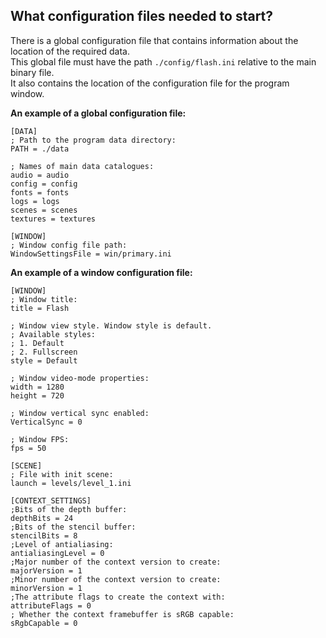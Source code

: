  ## What configuration files needed to start?

 There is a global configuration file that contains information about the location of the required data.  
 This global file must have the path `./config/flash.ini` relative to the main binary file.  
 It also contains the location of the configuration file for the program window.  

 **An example of a global configuration file:**

    [DATA]
    ; Path to the program data directory:
    PATH = ./data

    ; Names of main data catalogues:
    audio = audio
    config = config
    fonts = fonts
    logs = logs
    scenes = scenes
    textures = textures

    [WINDOW]
    ; Window config file path:
    WindowSettingsFile = win/primary.ini
    
 **An example of a window configuration file:**

    [WINDOW]
    ; Window title:
    title = Flash

    ; Window view style. Window style is default.
    ; Аvailable styles:
    ; 1. Default
    ; 2. Fullscreen
    style = Default

    ; Window video-mode properties:
    width = 1280
    height = 720

    ; Window vertical sync enabled:
    VerticalSync = 0

    ; Window FPS:
    fps = 50

    [SCENE]
    ; File with init scene:
    launch = levels/level_1.ini

    [CONTEXT_SETTINGS]
    ;Bits of the depth buffer:
    depthBits = 24
    ;Bits of the stencil buffer:
    stencilBits = 8
    ;Level of antialiasing:
    antialiasingLevel = 0
    ;Major number of the context version to create:
    majorVersion = 1
    ;Minor number of the context version to create:
    minorVersion = 1
    ;The attribute flags to create the context with:
    attributeFlags = 0
    ; Whether the context framebuffer is sRGB capable:
    sRgbCapable = 0
